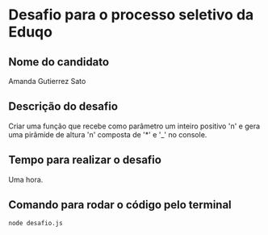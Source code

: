 # Desafio para o processo seletivo da Eduqo

## Nome do candidato
Amanda Gutierrez Sato

## Descrição do desafio
Criar uma função que recebe como parâmetro um inteiro positivo 'n' e gera uma pirâmide de altura 'n' composta de '*' e '_' no console.

## Tempo para realizar o desafio
Uma hora.

## Comando para rodar o código pelo terminal
```
node desafio.js
```

